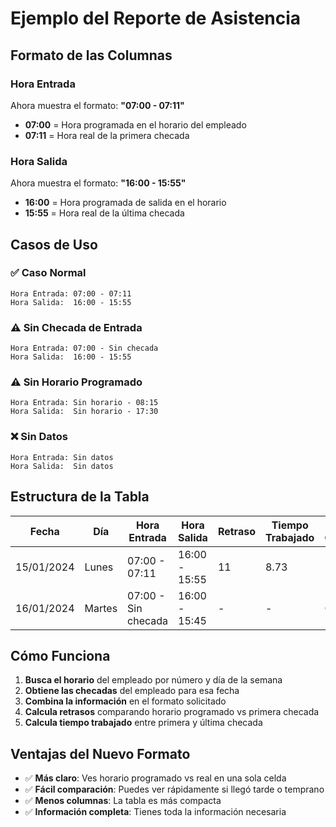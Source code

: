 # Ejemplo del Reporte de Asistencia

## Formato de las Columnas

### Hora Entrada
Ahora muestra el formato: **"07:00 - 07:11"**
- **07:00** = Hora programada en el horario del empleado
- **07:11** = Hora real de la primera checada

### Hora Salida  
Ahora muestra el formato: **"16:00 - 15:55"**
- **16:00** = Hora programada de salida en el horario
- **15:55** = Hora real de la última checada

## Casos de Uso

### ✅ Caso Normal
```
Hora Entrada: 07:00 - 07:11
Hora Salida:  16:00 - 15:55
```

### ⚠️ Sin Checada de Entrada
```
Hora Entrada: 07:00 - Sin checada
Hora Salida:  16:00 - 15:55
```

### ⚠️ Sin Horario Programado
```
Hora Entrada: Sin horario - 08:15
Hora Salida:  Sin horario - 17:30
```

### ❌ Sin Datos
```
Hora Entrada: Sin datos
Hora Salida:  Sin datos
```

## Estructura de la Tabla

| Fecha | Día | Hora Entrada | Hora Salida | Retraso | Tiempo Trabajado | Total Checadas |
|-------|-----|--------------|-------------|---------|------------------|----------------|
| 15/01/2024 | Lunes | 07:00 - 07:11 | 16:00 - 15:55 | 11 | 8.73 | 2 |
| 16/01/2024 | Martes | 07:00 - Sin checada | 16:00 - 15:45 | - | - | 0 |

## Cómo Funciona

1. **Busca el horario** del empleado por número y día de la semana
2. **Obtiene las checadas** del empleado para esa fecha
3. **Combina la información** en el formato solicitado
4. **Calcula retrasos** comparando horario programado vs primera checada
5. **Calcula tiempo trabajado** entre primera y última checada

## Ventajas del Nuevo Formato

- ✅ **Más claro**: Ves horario programado vs real en una sola celda
- ✅ **Fácil comparación**: Puedes ver rápidamente si llegó tarde o temprano
- ✅ **Menos columnas**: La tabla es más compacta
- ✅ **Información completa**: Tienes toda la información necesaria
